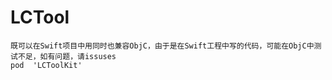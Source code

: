 # LCTool
```
既可以在Swift项目中用同时也兼容ObjC，由于是在Swift工程中写的代码，可能在ObjC中测试不足，如有问题，请issuses
pod  'LCToolKit'
```

